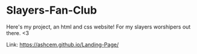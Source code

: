 # Slayers-Fan-Club

Here's my project, an html and css website!
For my slayers worshipers out there. <3

Link: https://ashcem.github.io/Landing-Page/
